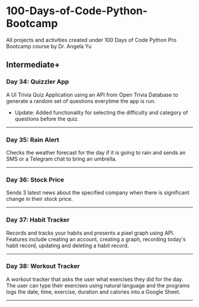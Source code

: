 # 100-Days-of-Code-Python-Bootcamp

 All projects and activities created under 100 Days of Code Python Pro Bootcamp course by Dr. Angela Yu

## Intermediate+

### Day 34: Quizzler App

A UI Trivia Quiz Application using an API from Open Trivia Database to
generate a random set of questions everytime the app is run.

- Update: Added functionality for selecting the difficulty and 
category of questions before the quiz.

---

### Day 35: Rain Alert

Checks the weather forecast for the day if it is going to rain
and sends an SMS or a Telegram chat to bring an umbrella.

---

### Day 36: Stock Price

Sends 3 latest news about the specified company
when there is significant change in their stock price.

---

### Day 37: Habit Tracker

Records and tracks your habits and presents a pixel graph 
using API. Features include creating an account, creating a graph,
recording today's habit record, updating and deleting a habit record.

---

### Day 38: Workout Tracker

A workout tracker that asks the user what exercises they did for the day.
The user can type their exercises using natural language and the programs
logs the date, time, exercise, duration and calories into a Google Sheet.

---